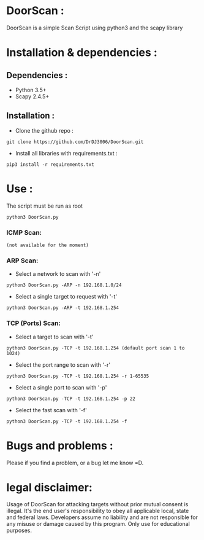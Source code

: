 

# DoorScan :

DoorScan is a simple Scan Script using python3 and the scapy library
# Installation & dependencies :
## Dependencies :
- Python 3.5+
- Scapy 2.4.5+

## Installation :
- Clone the github repo : 
```
git clone https://github.com/DrDJ3006/DoorScan.git
```
- Install all libraries with requirements.txt : 
```
pip3 install -r requirements.txt
```
# Use :
The script must be run as root
```
python3 DoorScan.py
```
### ICMP Scan:
```
(not available for the moment)
``` 
### ARP Scan:
- Select a network to scan with '-n' 
``` 
python3 DoorScan.py -ARP -n 192.168.1.0/24
``` 
- Select a single target to request with '-t'
``` 
python3 DoorScan.py -ARP -t 192.168.1.254
``` 
### TCP (Ports) Scan:
- Select a target to scan with '-t' 
``` 
python3 DoorScan.py -TCP -t 192.168.1.254 (default port scan 1 to 1024) 
``` 
- Select the port range to scan with '-r'
``` 
python3 DoorScan.py -TCP -t 192.168.1.254 -r 1-65535
``` 
- Select a single port to scan with '-p'
``` 
python3 DoorScan.py -TCP -t 192.168.1.254 -p 22
``` 
- Select the fast scan with '-f'
``` 
python3 DoorScan.py -TCP -t 192.168.1.254 -f
``` 
# Bugs and problems : 
Please if you find a problem, or a bug let me know =D.
# legal disclaimer:
Usage of DoorScan for attacking targets without prior mutual consent is illegal. 
It's the end user's responsibility to obey all applicable local, state and federal laws. Developers assume no liability and are not responsible for any misuse or damage caused by this program. 
Only use for educational purposes.
